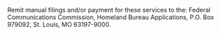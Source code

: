 Remit manual filings and/or payment for these services to the: Federal Communications Commission, Homeland Bureau Applications, P.O. Box 979092, St. Louis, MO 63197-9000.
              

